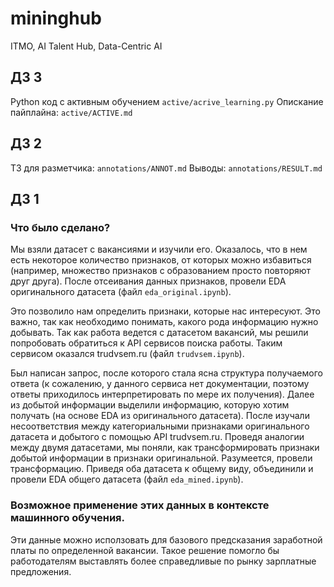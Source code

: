 # mininghub
ITMO, AI Talent Hub, Data-Centric AI
## ДЗ 3
Python код с активным обучением `active/acrive_learning.py`
Опискание пайплайна: `active/ACTIVE.md`
## ДЗ 2
ТЗ для разметчика: `annotations/ANNOT.md`
Выводы: `annotations/RESULT.md`
## ДЗ 1
### Что было сделано?
Мы взяли датасет с вакансиями и изучили его. Оказалось, что в нем есть некоторое количество признаков, от которых можно избавиться (например, множество признаков с образованием просто повторяют друг друга). После отсеивания данных признаков, провели EDA оригинального датасета (файл `eda_original.ipynb`).

Это позволило нам определить признаки, которые нас интересуют. Это важно, так как необходимо понимать, какого рода информацию нужно добывать. Так как  работа ведется с датасетом вакансий, мы решили попробовать обратиться к API сервисов поиска работы. Таким сервисом оказался trudvsem.ru (файл `trudvsem.ipynb`).

Был написан запрос, после которого стала ясна структура получаемого ответа (к сожалению, у данного сервиса нет документации, поэтому ответы приходилось интерпретировать по мере их получения). Далее из добытой информации выделили информацию, которую хотим получать (на основе EDA из оригинального датасета). После изучали несоответствия между категориальными признаками оригинального датасета и добытого с помощью API trudvsem.ru. Проведя аналогии между двумя датасетами, мы поняли, как трансформировать признаки добытой информации в признаки оригинальной. Разумеется, провели трансформацию. Приведя оба датасета к общему виду, объединили и провели EDA общего датасета (файл `eda_mined.ipynb`).

### Возможное применение этих данных в контексте машинного обучения.
Эти данные можно исползовать для базового предсказания заработной платы по определенной вакансии. Такое решение помогло бы работодателям выставлять более справедливые по рынку зарплатные предложения.